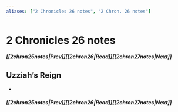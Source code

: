 ```yaml
---
aliases: ["2 Chronicles 26 notes", "2 Chron. 26 notes"]
---
```

# 2 Chronicles 26 notes
##### <span class=arrow-left></span>[[2chron25notes|Prev]]<span class=navigation-separator></span>[[2chron26|Read]]<span class=navigation-separator></span>[[2chron27notes|Next]]<span class=arrow-right></span>
## Uzziah’s Reign
- 
##### <span class=arrow-left></span>[[2chron25notes|Prev]]<span class=navigation-separator></span>[[2chron26|Read]]<span class=navigation-separator></span>[[2chron27notes|Next]]<span class=arrow-right></span>